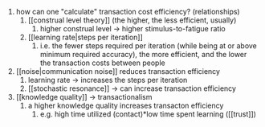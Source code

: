 1. how can one "calculate" transaction cost efficiency? (relationships)
	1. [[construal level theory]] (the higher, the less efficient, usually)
		1. higher construal level → higher stimulus-to-fatigue ratio
	2. [[learning rate|steps per iteration]]
		1. i.e. the fewer steps required per iteration (while being at or above minimum required accuracy), the more efficient, and the lower the transaction costs between people
2. [[noise|communication noise]] reduces transaction efficiency
	1. learning rate → increases the steps per iteration
	2. [[stochastic resonance]] → can increase transaction efficiency
3. [[knowledge quality]] → transactionalism
	1. a higher knowledge quality increases transacton efficiency
		1. e.g. high time utilized (contact)*low time spent learning ([[trust]])